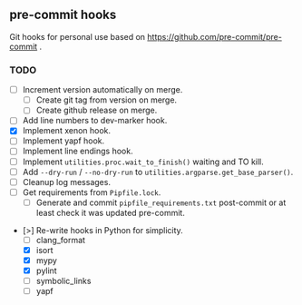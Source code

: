 ## pre-commit hooks

Git hooks for personal use based on https://github.com/pre-commit/pre-commit .

### TODO

- [ ] Increment version automatically on merge.
    - [ ] Create git tag from version on merge.
    - [ ] Create github release on merge.
- [ ] Add line numbers to dev-marker hook.
- [x] Implement xenon hook.
- [ ] Implement yapf hook.
- [ ] Implement line endings hook.
- [ ] Implement `utilities.proc.wait_to_finish()` waiting and TO kill.
- [ ] Add `--dry-run` / `--no-dry-run` to `utilities.argparse.get_base_parser()`.
- [ ] Cleanup log messages.
- [ ] Get requirements from `Pipfile.lock`.
    - [ ] Generate and commit `pipfile_requirements.txt` post-commit or at least check it was updated pre-commit.
- [>] Re-write hooks in Python for simplicity.
    - [ ] clang_format
    - [x] isort
    - [x] mypy
    - [x] pylint
    - [ ] symbolic_links
    - [ ] yapf
